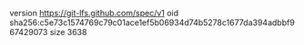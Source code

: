 version https://git-lfs.github.com/spec/v1
oid sha256:c5e73c1574769c79c01ace1ef5b06934d74b5278c1677da394adbbf967429073
size 3638
